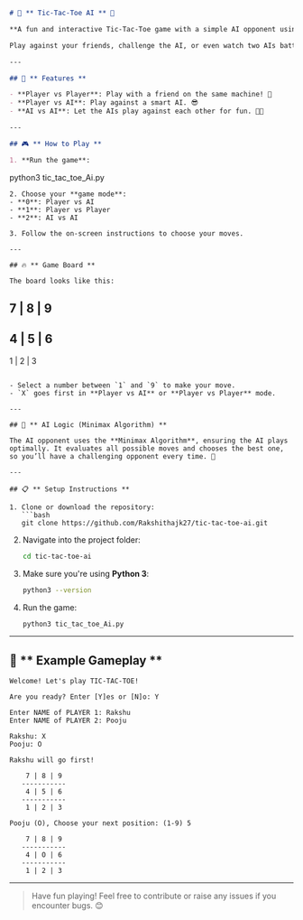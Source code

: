 
```markdown
# 🧩 ** Tic-Tac-Toe AI ** 🤖

**A fun and interactive Tic-Tac-Toe game with a simple AI opponent using the Minimax Algorithm.**

Play against your friends, challenge the AI, or even watch two AIs battle it out in the **AI vs AI** mode! 🎮

---

## 🚀 ** Features **

- **Player vs Player**: Play with a friend on the same machine! 🤝
- **Player vs AI**: Play against a smart AI. 😎
- **AI vs AI**: Let the AIs play against each other for fun. 🤖🤖

---

## 🎮 ** How to Play **

1. **Run the game**:
   ```
   python3 tic_tac_toe_Ai.py
   ```
2. Choose your **game mode**:
   - **0**: Player vs AI
   - **1**: Player vs Player
   - **2**: AI vs AI

3. Follow the on-screen instructions to choose your moves.

---

## 🔥 ** Game Board **

The board looks like this:

```
 7 | 8 | 9 
-----------
 4 | 5 | 6 
-----------
 1 | 2 | 3 
 
```

- Select a number between `1` and `9` to make your move.  
- `X` goes first in **Player vs AI** or **Player vs Player** mode.

---

## 🤖 ** AI Logic (Minimax Algorithm) **

The AI opponent uses the **Minimax Algorithm**, ensuring the AI plays optimally. It evaluates all possible moves and chooses the best one, so you’ll have a challenging opponent every time. 🎯

---

## 📋 ** Setup Instructions **

1. Clone or download the repository:
   ```bash
   git clone https://github.com/Rakshithajk27/tic-tac-toe-ai.git
   ```
2. Navigate into the project folder:
   ```bash
   cd tic-tac-toe-ai
   ```
3. Make sure you're using **Python 3**:
   ```bash
   python3 --version
   ```
4. Run the game:
   ```bash
   python3 tic_tac_toe_Ai.py
   ```

---

## 🌟 ** Example Gameplay **

```
Welcome! Let's play TIC-TAC-TOE!

Are you ready? Enter [Y]es or [N]o: Y

Enter NAME of PLAYER 1: Rakshu
Enter NAME of PLAYER 2: Pooju

Rakshu: X
Pooju: O

Rakshu will go first!

    7 | 8 | 9
   -----------
    4 | 5 | 6
   -----------
    1 | 2 | 3

Pooju (O), Choose your next position: (1-9) 5

    7 | 8 | 9
   -----------
    4 | O | 6
   -----------
    1 | 2 | 3
```
---

> Have fun playing! Feel free to contribute or raise any issues if you encounter bugs. 😊
